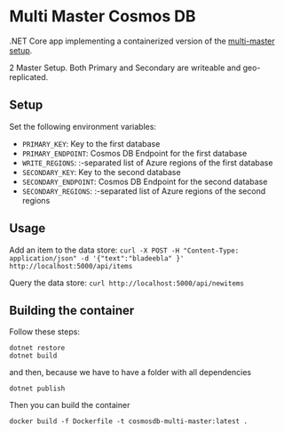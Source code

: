 # Multi Master Cosmos DB

.NET Core app implementing a containerized version of the [multi-master setup](https://docs.microsoft.com/en-us/azure/cosmos-db/multi-region-writers).

2 Master Setup. Both Primary and Secondary are writeable and geo-replicated.

## Setup
Set the following environment variables:
- `PRIMARY_KEY`: Key to the first database
- `PRIMARY_ENDPOINT`: Cosmos DB Endpoint for the first database
- `WRITE_REGIONS`: :-separated list of Azure regions of the first database
- `SECONDARY_KEY`: Key to the second database
- `SECONDARY_ENDPOINT`: Cosmos DB Endpoint for the second database
- `SECONDARY_REGIONS`: :-separated list of Azure regions of the second regions

## Usage
Add an item to the data store: `curl -X POST -H "Content-Type: application/json" -d '{"text":"bladeebla" }' http://localhost:5000/api/items`

Query the data store: `curl http://localhost:5000/api/newitems`

## Building the container
Follow these steps:

```
dotnet restore
dotnet build
```

and then, because we have to have a folder with all dependencies

```
dotnet publish
```

Then you can build the container

```
docker build -f Dockerfile -t cosmosdb-multi-master:latest .
```
